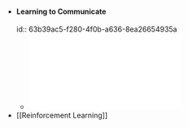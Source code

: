 - #### Learning to Communicate
  id:: 63b39ac5-f280-4f0b-a636-8ea26654935a
	- ![Learning to Communicate with Deep Multi-Agent Reinforcement Learning.pdf](../assets/Learning_to_Communicate_with_Deep_Multi-Agent_Reinforcement_Learning_1672677817834_0.pdf)
- [[Reinforcement Learning]]